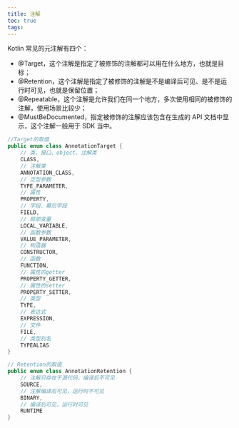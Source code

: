 ```yaml
---
title: 注解
toc: true
tags:
---
```



Kotlin 常见的元注解有四个：

- @Target，这个注解是指定了被修饰的注解都可以用在什么地方，也就是目标；
- @Retention，这个注解是指定了被修饰的注解是不是编译后可见、是不是运行时可见，也就是保留位置；
- @Repeatable，这个注解是允许我们在同一个地方，多次使用相同的被修饰的注解，使用场景比较少；
- @MustBeDocumented，指定被修饰的注解应该包含在生成的 API 文档中显示，这个注解一般用于 SDK 当中。

```java
//Target的取值
public enum class AnnotationTarget {
    // 类、接口、object、注解类
    CLASS,
    // 注解类
    ANNOTATION_CLASS,
    // 泛型参数
    TYPE_PARAMETER,
    // 属性
    PROPERTY,
    // 字段、幕后字段
    FIELD,
    // 局部变量
    LOCAL_VARIABLE,
    // 函数参数
    VALUE_PARAMETER,
    // 构造器
    CONSTRUCTOR,
    // 函数
    FUNCTION,
    // 属性的getter
    PROPERTY_GETTER,
    // 属性的setter
    PROPERTY_SETTER,
    // 类型
    TYPE,
    // 表达式
    EXPRESSION,
    // 文件
    FILE,
    // 类型别名
    TYPEALIAS
}

// Retention的取值
public enum class AnnotationRetention {
    // 注解只存在于源代码，编译后不可见
    SOURCE,
    // 注解编译后可见，运行时不可见
    BINARY,
    // 编译后可见，运行时可见
    RUNTIME
}
```